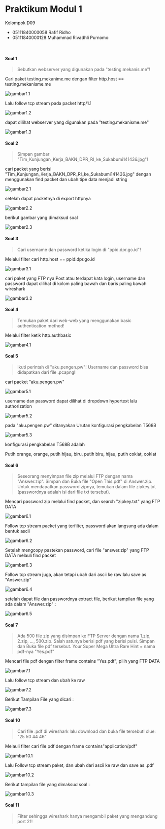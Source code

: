 # Praktikum Modul 1
Kelompok D09
- 05111840000058 Rafif Ridho
- 05111840000128 Muhammad Rivadhli Purnomo

<br>

#### Soal 1
>Sebutkan webserver yang digunakan pada "testing.mekanis.me"!

Cari paket testing.mekanime.me dengan filter http.host == testing.mekanisme.me

![gambar1.1](/img/1.1.jpg)

Lalu follow tcp stream pada packet http/1.1

![gambar1.2](/img/1.3.jpg)

dapat dilihat webserver yang digunakan pada "testing.mekanisme.me"

![gambar1.3](/img/1.2.jpg)


#### Soal 2
>Simpan gambar "Tim_Kunjungan_Kerja_BAKN_DPR_RI_ke_Sukabumi141436.jpg"!

cari packet yang berisi "Tim_Kunjungan_Kerja_BAKN_DPR_RI_ke_Sukabumi141436.jpg" dengan menggunakan find packet dan ubah tipe data menjadi string 

![gambar2.1](/img/2.1.jpg)

setelah dapat packetnya di export httpnya

![gambar2.2](/img/2.2.jpg)

berikut gambar yang dimaksud soal

![gambar2.3](/img/2.3.jpg)


#### Soal 3
> Cari username dan password ketika login di "ppid.dpr.go.id"!

Melalui filter cari http.host == ppid.dpr.go.id

![gambar3.1](/img/3.1.jpg)

cari paket yang FTP nya Post atau terdapat kata login, username dan password dapat dilihat di kolom paling bawah dan baris paling bawah wireshark

![gambar3.2](/img/3.2.jpg)

#### Soal 4
> Temukan paket dari web-web yang menggunakan basic authentication method!

Melalui filter ketik http.authbasic

![gambar4.1](/img/4.1.jpg)

#### Soal 5
> Ikuti perintah di "aku.pengen.pw"! Username dan password bisa didapatkan dari file .pcapng!

cari packet "aku.pengen.pw"

![gambar5.1](/img/5.1.jpg)

username dan password dapat dilihat di dropdown hypertext lalu authorization

![gambar5.2](/img/5.2.jpg)

pada "aku.pengen.pw" ditanyakan Urutan konfigurasi pengkabelan T568B

![gambar5.3](/img/5.3.jpg)

konfigurasi pengkabelan T568B adalah

Putih orange, orange, putih hijau, biru, putih biru, hijau, putih coklat, coklat

#### Soal 6
>Seseorang menyimpan file zip melalui FTP dengan nama "Answer.zip". Simpan dan Buka file "Open This.pdf" di Answer.zip. Untuk mendapatkan password zipnya, temukan dalam file zipkey.txt (passwordnya adalah isi dari file txt tersebut).

Mencari password zip melalui find packet, dan search "zipkey.txt" yang FTP DATA

![gambar6.1](/img/6.1.jpg)

Follow tcp stream packet yang terfilter, password akan langsung ada dalam bentuk ascii

![gambar6.2](/img/6.2.jpg)

Setelah mengcopy pastekan password, cari file "answer.zip" yang FTP DATA melauli find packet

![gambar6.3](/img/6.3.jpg)

Follow tcp stream juga, akan tetapi ubah dari ascii ke raw lalu save as "Answer.zip"

![gambar6.4](/img/6.4.jpg)

setelah dapat file dan passwordnya extract file, berikut tampilan file yang ada dalam "Answer.zip" :

![gambar6.5](/img/6.5.jpg)

#### Soal 7
>Ada 500 file zip yang disimpan ke FTP Server dengan nama 1.zip, 2.zip, ..., 500.zip. Salah satunya berisi pdf yang berisi puisi. Simpan dan Buka file pdf tersebut.
Your Super Mega Ultra Rare Hint = nama pdf-nya "Yes.pdf"

Mencari file pdf dengan filter frame contains "Yes.pdf", pilih yang FTP DATA 

![gambar7.1](/img/7.1.jpg)

Lalu follow tcp stream dan ubah ke raw

![gambar7.2](/img/7.2.jpg)

Berikut Tampilan File yang dicari :

![gambar7.3](/img/7.3.jpg)

#### Soal 10
>Cari file .pdf di wireshark lalu download dan buka file tersebut!
clue: "25 50 44 46" 

Melauli filter cari file pdf dengan frame contains"application/pdf"

![gambar10.1](/img/10.1.jpg)

Lalu Follow tcp stream paket, dan ubah dari ascii ke raw dan save as .pdf

![gambar10.2](/img/10.2.jpg)

Berikut tampilan file yang dimaksud soal :

![gambar10.3](/img/10.3.jpg)

#### Soal 11
>Filter sehingga wireshark hanya mengambil paket yang mengandung port 21!






